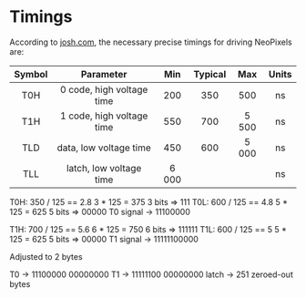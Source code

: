 # Timings

According to [josh.com](https://wp.josh.com/2014/05/13/ws2812-neopixels-are-not-so-finicky-once-you-get-to-know-them/),
the necessary precise timings for driving NeoPixels are:

| **Symbol** |       **Parameter**       | **Min** | **Typical** | **Max** | **Units** |
|:----------:|:-------------------------:|:-------:|:-----------:|:-------:|:---------:|
|     T0H    | 0 code, high voltage time |   200   |     350     |   500   |     ns    |
|     T1H    | 1 code, high voltage time |   550   |     700     |  5 500  |     ns    |
|     TLD    |   data, low voltage time  |   450   |     600     |  5 000  |     ns    |
|     TLL    |  latch, low voltage time  |  6 000  |             |         |     ns    |


T0H:
    350 / 125 == 2.8
    3 * 125 = 375
    3 bits => 111
T0L:
    600 / 125 == 4.8
    5 * 125 = 625
    5 bits => 00000
T0 signal -> 11100000

T1H:
    700 / 125 == 5.6
    6 * 125 = 750
    6 bits => 111111
T1L:
    600 / 125 == 5
    5 * 125 = 625
    5 bits => 00000
T1 signal -> 11111100000

Adjusted to 2 bytes

T0 -> 11100000 00000000
T1 -> 11111100 00000000
latch -> 251 zeroed-out bytes